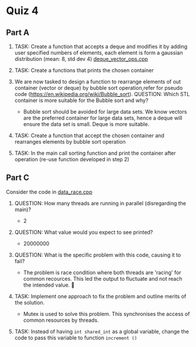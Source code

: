 Quiz 4
======

Part A
------

1) TASK: Create a function that accepts a deque and modifies it by adding user specified numbers of elements, each element is form a gaussian distribution (mean: 8, std dev 4) [deque_vector_ops.cpp](./a/deque_vector_ops.h)

2) TASK: Create a functions that prints the chosen container

3) We are now tasked to design a function to rearrange elements of out container (vector or deque) by bubble sort operation,refer for pseudo code  (https://en.wikipedia.org/wiki/Bubble_sort).
QUESTION: Which STL container is more suitable for the Bubble sort and why?
    - Bubble sort should be avoided for large data sets. We know vectors are the preferred container for large data sets, hence a deque will ensure the data set is small. Deque is more suitable.

4) TASK: Create a function that accept the chosen container and rearranges elements by bubble sort operation

5) TASK: In the main call sorting function and print the container after operation (re-use function developed in step 2)

Part C
-------

Consider the code in [data_race.cpp](./b/data_race.cpp)  

1) QUESTION: How many threads are running in parallel (disregarding the main)?
    - 2

2) QUESTION: What value would you expect to see printed?
    - 20000000

3) QUESTION: What is the specific problem with this code, causing it to fail?
    - The problem is race condition where both threads are 'racing' for common recources. This led the output to fluctuate and not reach the intended value. :shit:

4) TASK: Implement one approach to fix the problem and outline merits of the solution.
    - Mutex is used to solve this problem. This synchronises the access of common resources by threads.

5) TASK: Instead of having `int shared_int` as a global variable, change the code to pass this variable to function `increment ()`


